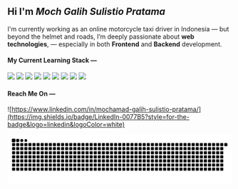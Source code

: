 ## Hi I'm **_Moch Galih Sulistio Pratama_**

I'm currently working as an online motorcycle taxi driver in Indonesia — but beyond the helmet and roads, I’m deeply passionate about **web technologies**, — especially in both **Frontend** and **Backend** development.

#### My Current Learning Stack —

<img src="https://img.shields.io/badge/JavaScript-323330?style=for-the-badge&logo=javascript&logoColor=F7DF1E" /> <img src="https://img.shields.io/badge/PHP-777BB4?style=for-the-badge&logo=php&logoColor=white" /> <img src="https://img.shields.io/badge/Express%20js-000000?style=for-the-badge&logo=express&logoColor=white" /> <img src="https://img.shields.io/badge/Laravel-FF2D20?style=for-the-badge&logo=laravel&logoColor=white" /> <img src="https://img.shields.io/badge/React-20232A?style=for-the-badge&logo=react&logoColor=61DAFB" /> <img src="https://img.shields.io/badge/Vue%20js-35495E?style=for-the-badge&logo=vuedotjs&logoColor=4FC08D" /> <img src="https://img.shields.io/badge/Tailwind_CSS-38B2AC?style=for-the-badge&logo=tailwind-css&logoColor=white" /> <img src="https://img.shields.io/badge/MySQL-005C84?style=for-the-badge&logo=mysql&logoColor=white" /> <img src="https://img.shields.io/badge/PostgreSQL-316192?style=for-the-badge&logo=postgresql&logoColor=white" />

#### Reach Me On —

![https://www.linkedin.com/in/mochamad-galih-sulistio-pratama/](https://img.shields.io/badge/LinkedIn-0077B5?style=for-the-badge&logo=linkedin&logoColor=white)

<img src="https://raw.githubusercontent.com/MchmdGalih/MchmdGalih/output/snake.svg" alt="Snake animation" />

###
